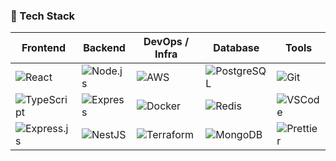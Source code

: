 ### 🧰 Tech Stack

| **Frontend**                                                                 | **Backend**                                                                  | **DevOps / Infra**                                                             | **Database**                                                                    | **Tools**                                                                  |
|------------------------------------------------------------------------------|-------------------------------------------------------------------------------|--------------------------------------------------------------------------------|----------------------------------------------------------------------------------|-----------------------------------------------------------------------------|
| ![React](https://img.shields.io/badge/React-20232A?style=flat&logo=react&logoColor=61DAFB)           | ![Node.js](https://img.shields.io/badge/Node.js-339933?style=flat&logo=node.js&logoColor=white)           | ![AWS](https://img.shields.io/badge/AWS-232F3E?style=flat&logo=amazon-aws&logoColor=white)            | ![PostgreSQL](https://img.shields.io/badge/PostgreSQL-4169E1?style=flat&logo=postgresql&logoColor=white)            | ![Git](https://img.shields.io/badge/Git-F05032?style=flat&logo=git&logoColor=white)           |
| ![TypeScript](https://img.shields.io/badge/TypeScript-3178C6?style=flat&logo=typescript&logoColor=white) | ![Express](https://img.shields.io/badge/Express.js-000000?style=flat&logo=express&logoColor=white)       | ![Docker](https://img.shields.io/badge/Docker-2496ED?style=flat&logo=docker&logoColor=white)         | ![Redis](https://img.shields.io/badge/Redis-DC382D?style=flat&logo=redis&logoColor=white)                   | ![VSCode](https://img.shields.io/badge/VSCode-007ACC?style=flat&logo=visual-studio-code&logoColor=white) |
| ![Express.js](https://img.shields.io/badge/Next.js-000000?style=flat&logo=express.js&logoColor=white)       | ![NestJS](https://img.shields.io/badge/NestJS-E0234E?style=flat&logo=nestjs&logoColor=white)             | ![Terraform](https://img.shields.io/badge/Terraform-7B42BC?style=flat&logo=terraform&logoColor=white) | ![MongoDB](https://img.shields.io/badge/MongoDB-47A248?style=flat&logo=mongodb&logoColor=white)            | ![Prettier](https://img.shields.io/badge/Prettier-F7B93E?style=flat&logo=prettier&logoColor=white)     |
